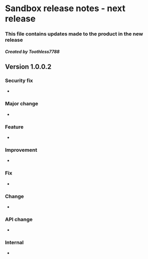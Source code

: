 # Sandbox release notes - next release
### This file contains updates made to the product in the new release
##### Created by Toothless7788


## Version 1.0.0.2


### Security fix
- 


### Major change
- 


### Feature
- 


### Improvement
- 


### Fix
- 


### Change
- 


### API change
- 


### Internal
- 
